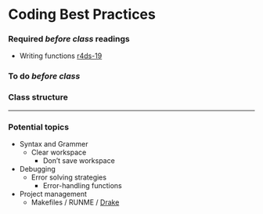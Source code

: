 # Coding Best Practices

### Required _before class_ readings
- Writing functions [r4ds-19](https://r4ds.had.co.nz/functions.html#functions)

### To do _before class_

### Class structure

***
### Potential topics
- Syntax and Grammer
	- Clear workspace
        - Don’t save workspace
- Debugging
	- Error solving strategies
        - Error-handling functions
- Project management
	- Makefiles / RUNME / [Drake](https://github.com/Factual/drake)